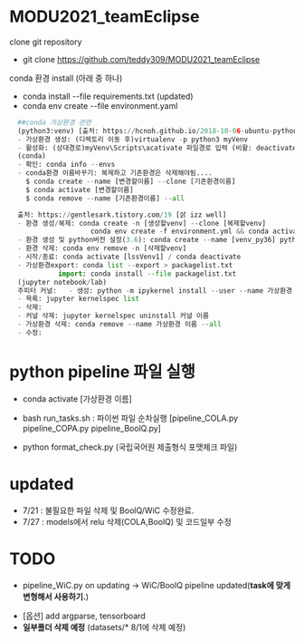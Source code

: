 # MODU2021_teamEclipse

clone git repository </br>
- git clone https://github.com/teddy309/MODU2021_teamEclipse 

conda 환경 install (아래 중 하나) </br>
- conda install --file requirements.txt (updated)
- conda env create --file environment.yaml

```python
  ##conda 가상환경 관련	
  (python3:venv) [출처: https://hcnoh.github.io/2018-10-06-ubuntu-python-virtualenv]
  - 가상환경 생성: (디렉토리 이동 후)virtualenv -p python3 myVenv
  - 활성화: (상대경로)myVenv\Scripts\acativate 파일경로 입력 (비활: deactivate)
  (conda)		
  - 확인: conda info --envs
  - conda환경 이름바꾸기: 복제하고 기존환경은 삭제해야됨....
    $ conda create --name [변경할이름] --clone [기존환경이름]
    $ conda activate [변경할이름]
    $ conda remove --name [기존환경이름] --all

  출처: https://gentlesark.tistory.com/19 [삵 izz well]
  - 환경 생성/복제: conda create -n [생성할venv] --clone [복제할venv]
                    conda env create -f environment.yml && conda activate [yml conda_name]
  - 환경 생성 및 python버전 설정(3.6): conda create --name [venv_py36] python=3.6
  - 환경 삭제: conda env remove -n [삭제할venv]
  - 시작/종료: conda activate [lssVenv1] / conda deactivate
  - 가상환경export: conda list --export > packagelist.txt 
            import: conda install --file packagelist.txt 
  (jupyter notebook/lab)
  주피터 커널:	- 생성: python -m ipykernel install --user --name 가상환경 이름 --display-name 커널 이름
  - 목록: jupyter kernelspec list
  - 삭제:
  - 커널 삭제: jupyter kernelspec uninstall 커널 이름
  - 가상환경 삭제: conda remove --name 가상환경 이름 --all
  - 수정:

```

# python pipeline 파일 실행
- conda activate [가상환경 이름] 
- bash run_tasks.sh : 파이썬 파일 순차실행 [pipeline_COLA.py pipeline_COPA.py pipeline_BoolQ.py]


- python format_check.py (국립국어원 제출형식 포맷체크 파일)

# updated
- 7/21 : 불필요한 파일 삭제 및 BoolQ/WiC 수정완료.
- 7/27 : models에서 relu 삭제(COLA,BoolQ) 및 코드일부 수정


# TODO
* pipeline_WiC.py on updating -> WiC/BoolQ pipeline updated(**task에 맞게 변형해서 사용하기.**)
- [옵션] add argparse, tensorboard
- **일부폴더 삭제 예정** (datasets/* 8/1에 삭제 예정) 
